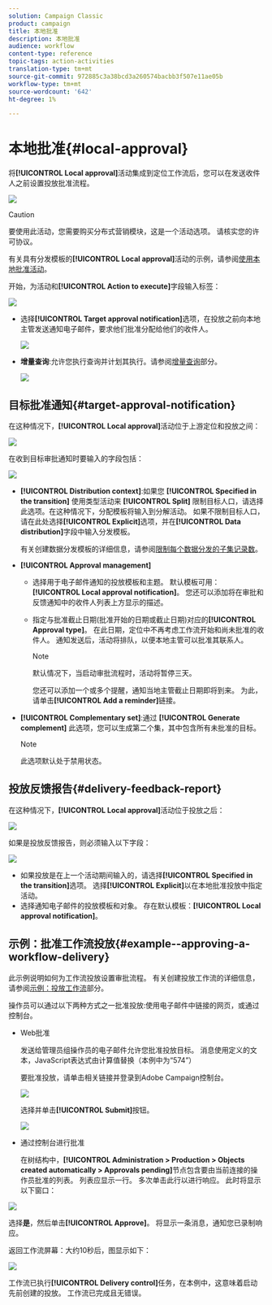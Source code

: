 ```yaml
---
solution: Campaign Classic
product: campaign
title: 本地批准
description: 本地批准
audience: workflow
content-type: reference
topic-tags: action-activities
translation-type: tm+mt
source-git-commit: 972885c3a38bcd3a260574bacbb3f507e11ae05b
workflow-type: tm+mt
source-wordcount: '642'
ht-degree: 1%

---
```



# 本地批准{#local-approval}

将&#x200B;**[!UICONTROL Local approval]**&#x200B;活动集成到定位工作流后，您可以在发送收件人之前设置投放批准流程。

![](assets/local_validation_0.png)

>[!CAUTION]
>
>要使用此活动，您需要购买分布式营销模块，这是一个活动选项。 请核实您的许可协议。

有关具有分发模板的&#x200B;**[!UICONTROL Local approval]**&#x200B;活动的示例，请参阅[使用本地批准活动](../../workflow/using/using-the-local-approval-activity.md)。

开始，为活动和&#x200B;**[!UICONTROL Action to execute]**&#x200B;字段输入标签：

![](assets/local_validation_1.png)

* 选择&#x200B;**[!UICONTROL Target approval notification]**&#x200B;选项，在投放之前向本地主管发送通知电子邮件，要求他们批准分配给他们的收件人。

   ![](assets/local_validation_intro_2.png)

* **增量查询**:允许您执行查询并计划其执行。请参阅[增量查询](../../workflow/using/incremental-query.md)部分。

   ![](assets/local_validation_intro_3.png)

## 目标批准通知{#target-approval-notification}

在这种情况下，**[!UICONTROL Local approval]**&#x200B;活动位于上游定位和投放之间：

![](assets/local_validation_2.png)

在收到目标审批通知时要输入的字段包括：

![](assets/local_validation_3.png)

* **[!UICONTROL Distribution context]**:如果您 **[!UICONTROL Specified in the transition]** 使用类型活动来 **[!UICONTROL Split]** 限制目标人口，请选择此选项。在这种情况下，分配模板将输入到分解活动。 如果不限制目标人口，请在此处选择&#x200B;**[!UICONTROL Explicit]**&#x200B;选项，并在&#x200B;**[!UICONTROL Data distribution]**&#x200B;字段中输入分发模板。

   有关创建数据分发模板的详细信息，请参阅[限制每个数据分发的子集记录数](../../workflow/using/split.md#limiting-the-number-of-subset-records-per-data-distribution)。

* **[!UICONTROL Approval management]**

   * 选择用于电子邮件通知的投放模板和主题。 默认模板可用：**[!UICONTROL Local approval notification]**。 您还可以添加将在审批和反馈通知中的收件人列表上方显示的描述。
   * 指定与批准截止日期(批准开始的日期或截止日期)对应的&#x200B;**[!UICONTROL Approval type]**。 在此日期，定位中不再考虑工作流开始和尚未批准的收件人。 通知发送后，活动将排队，以便本地主管可以批准其联系人。

      >[!NOTE]
      >
      >默认情况下，当启动审批流程时，活动将暂停三天。

      您还可以添加一个或多个提醒，通知当地主管截止日期即将到来。 为此，请单击&#x200B;**[!UICONTROL Add a reminder]**&#x200B;链接。

* **[!UICONTROL Complementary set]**:通过 **[!UICONTROL Generate complement]** 此选项，您可以生成第二个集，其中包含所有未批准的目标。

   >[!NOTE]
   >
   >此选项默认处于禁用状态。

## 投放反馈报告{#delivery-feedback-report}

在这种情况下，**[!UICONTROL Local approval]**&#x200B;活动位于投放之后：

![](assets/local_validation_4.png)

如果是投放反馈报告，则必须输入以下字段：

![](assets/local_validation_workflow_4.png)

* 如果投放是在上一个活动期间输入的，请选择&#x200B;**[!UICONTROL Specified in the transition]**&#x200B;选项。 选择&#x200B;**[!UICONTROL Explicit]**&#x200B;以在本地批准投放中指定活动。
* 选择通知电子邮件的投放模板和对象。 存在默认模板：**[!UICONTROL Local approval notification]**。

## 示例：批准工作流投放{#example--approving-a-workflow-delivery}

此示例说明如何为工作流投放设置审批流程。 有关创建投放工作流的详细信息，请参阅[示例：投放工作流](../../workflow/using/delivery.md#example--delivery-workflow)部分。

操作员可以通过以下两种方式之一批准投放:使用电子邮件中链接的网页，或通过控制台。

* Web批准

   发送给管理员组操作员的电子邮件允许您批准投放目标。 消息使用定义的文本，JavaScript表达式由计算值替换（本例中为“574”）

   要批准投放，请单击相关链接并登录到Adobe Campaign控制台。

   ![](assets/new-workflow-valid-webaccess.png)

   选择并单击&#x200B;**[!UICONTROL Submit]**&#x200B;按钮。

   ![](assets/new-workflow-valid-webaccess-confirm.png)

* 通过控制台进行批准

   在树结构中，**[!UICONTROL Administration > Production > Objects created automatically > Approvals pending]**&#x200B;节点包含要由当前连接的操作员批准的列表。 列表应显示一行。 多次单击此行以进行响应。 此时将显示以下窗口：

![](assets/new-workflow-7.png)

选择&#x200B;**是**，然后单击&#x200B;**[!UICONTROL Approve]**。 将显示一条消息，通知您已录制响应。

返回工作流屏幕：大约10秒后，图显示如下：

![](assets/new-workflow-8.png)

工作流已执行&#x200B;**[!UICONTROL Delivery control]**&#x200B;任务，在本例中，这意味着启动先前创建的投放。 工作流已完成且无错误。
